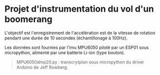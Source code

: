 # Projet d'instrumentation du vol d'un boomerang

L'objectif est l'enregistrement de l'accélération est de la vitesse de rotation pendant 
une durée de 10 secondes (échantillonage à 100Hz).

Les données sont fournies par l'imu MPU6050 piloté par un ESP01 sous micropython, alimenté 
par une batterie Li-ion (type bouton).

> MPU6050dmp20.py : transcrytpion sous micropython du driver Arduino de Jeff Rowberg. 
